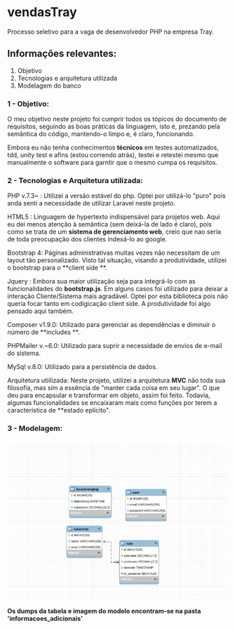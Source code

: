 # vendasTray
Processo seletivo para a vaga de desenvolvedor PHP na empresa Tray.

## Informações relevantes:

1. Objetivo
2. Tecnologias e arquitetura utilizada
3. Modelagem do banco


### 1 - Objetivo:

O meu objetivo neste projeto foi cumprir todos os tópicos do documento de requisitos, seguindo as boas práticas da linguagem, isto é, prezando pela semântica do código, mantendo-o limpo e, é claro, funcionando.

Embora eu não tenha conhecimentos **técnicos** em testes automatizados, tdd, unity test e afins (estou correndo atrás), testei e retestei mesmo que manualmente o software para garntir que o mesmo cumpa os requisitos.

### 2 - Tecnologias e Arquitetura utilizada:

PHP v.7.3~ : Utilizei a versão estável do php. Optei por utilizá-lo "puro" pois anda senti a necessidade de utilizar Laravel neste projeto.

HTML5 : Linguagem de hypertexto indispensável para projetos web. Aqui eu dei menos atenção à semântica (sem deixá-la de lado é claro), pois como se trata de um **sistema de gerenciamento web**, creio que nao seria de toda preocupação dos clientes indexá-lo ao google.

Bootstrap 4: Páginas administrativas muitas vezes não necessitam de um layout tão personalizado. Visto tal situação, visando a produtividade, utilizei o bootstrap para o **client side **.

Jquery : Embora sua maior utilização seja para integrá-lo com as funcionalidades do **bootstrap.js**. Em alguns casos foi utilizado para deixar a interação Cliente/Sistema mais agradável. Optei por esta biblioteca pois não queria focar tanto em codigicação client side. A produtividade foi algo pensado aqui também.

Composer v1.9.0: Utilizado para gerenciar as dependências e diminuir o número de **includes **.

PHPMailer v.~6.0: Utilizado para suprir a necessidade de envios de e-mail do sistema.

MySql v.8.0: Utilizado para a persistência de dados.

Arquitetura utiilizada: Neste projeto, utilizei a arquitetura **MVC** não toda sua filosofia, mas sim a essência de "manter cada coisa em seu lugar". O que deu para encapsular e transformar em objeto, assim foi feito. Todavia, algumas funcionalidades se encaixaram mais como funções por terem a característica de **estado eplícito".

### 3 - Modelagem:

![](/informacoes_adicionais/modelo.png)


**Os dumps da tabela e imagem do modelo encontram-se na pasta 'informacoes_adicionais'**




